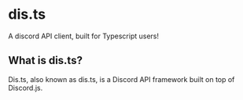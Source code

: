 # dis.ts

A discord API client, built for Typescript users!

## What is dis.ts?

Dis.ts, also known as dis.ts, is a Discord API framework built on top of Discord.js.